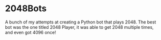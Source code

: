 # 2048Bots
A bunch of my attempts at creating a Python bot that plays 2048. The best bot was the one titled 2048 Player, it was able to get 2048 multiple times, and even got 4096 once!
